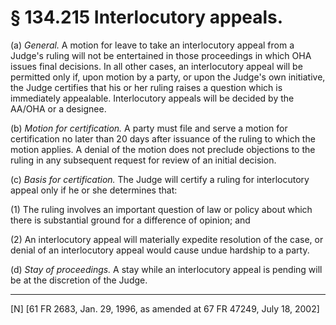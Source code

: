 # § 134.215   Interlocutory appeals.

(a) *General.* A motion for leave to take an interlocutory appeal from a Judge's ruling will not be entertained in those proceedings in which OHA issues final decisions. In all other cases, an interlocutory appeal will be permitted only if, upon motion by a party, or upon the Judge's own initiative, the Judge certifies that his or her ruling raises a question which is immediately appealable. Interlocutory appeals will be decided by the AA/OHA or a designee. 


(b) *Motion for certification.* A party must file and serve a motion for certification no later than 20 days after issuance of the ruling to which the motion applies. A denial of the motion does not preclude objections to the ruling in any subsequent request for review of an initial decision. 


(c) *Basis for certification.* The Judge will certify a ruling for interlocutory appeal only if he or she determines that: 


(1) The ruling involves an important question of law or policy about which there is substantial ground for a difference of opinion; and 


(2) An interlocutory appeal will materially expedite resolution of the case, or denial of an interlocutory appeal would cause undue hardship to a party. 


(d) *Stay of proceedings.* A stay while an interlocutory appeal is pending will be at the discretion of the Judge. 



---

[N] [61 FR 2683, Jan. 29, 1996, as amended at 67 FR 47249, July 18, 2002]




